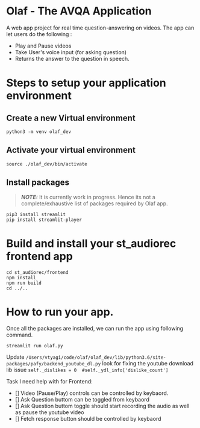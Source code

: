 # Olaf - The AVQA Application
A web app project for real time question-answering on videos. The app can let users do the following :

- Play and Pause videos
- Take User's voice input (for asking question)
- Returns the answer to the question in speech.

# Steps to setup your application environment

## Create a new Virtual environment
```
python3 -m venv olaf_dev
```

## Activate your virtual environment
```
source ./olaf_dev/bin/activate
```

## Install packages
> **_NOTE:_** It is currently work in progress. Hence its not a complete/exhaustive list of packages required by Olaf app.
```
pip3 install streamlit
pip install streamlit-player
```
# Build and install your st_audiorec frontend app
```
cd st_audiorec/frontend
npm install
npm run build
cd ../..
```

# How to run your app.
Once all the packages are installed, we can run the app using following command.
```
streamlit run olaf.py
```

Update  `/Users/vtyagi/code/olaf/olaf_dev/lib/python3.6/site-packages/pafy/backend_youtube_dl.py` look for fixing the youtube download lib issue
`self._dislikes = 0  #self._ydl_info['dislike_count']`


Task I need help with for Frontend:
- [] Video (Pause/Play) controls can be controlled by keybaord.
- [] Ask Question buttom can be toggled from keybaord
- [] Ask Question buttom toggle should start recording the audio as well as pause the youtube video
- [] Fetch response button should be controlled by keybaord